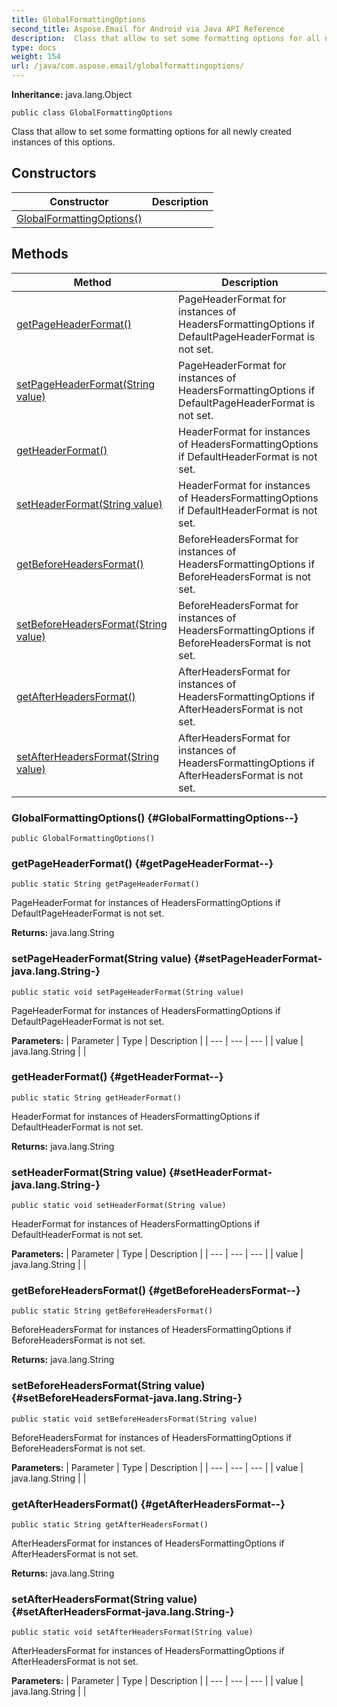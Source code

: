 ```yaml
---
title: GlobalFormattingOptions
second_title: Aspose.Email for Android via Java API Reference
description:  Class that allow to set some formatting options for all newly created instances of this options.
type: docs
weight: 154
url: /java/com.aspose.email/globalformattingoptions/
---
```

**Inheritance:**
java.lang.Object
```
public class GlobalFormattingOptions
```

Class that allow to set some formatting options for all newly created instances of this options.
## Constructors

| Constructor | Description |
| --- | --- |
| [GlobalFormattingOptions()](#GlobalFormattingOptions--) |  |
## Methods

| Method | Description |
| --- | --- |
| [getPageHeaderFormat()](#getPageHeaderFormat--) | PageHeaderFormat for instances of HeadersFormattingOptions if DefaultPageHeaderFormat is not set. |
| [setPageHeaderFormat(String value)](#setPageHeaderFormat-java.lang.String-) | PageHeaderFormat for instances of HeadersFormattingOptions if DefaultPageHeaderFormat is not set. |
| [getHeaderFormat()](#getHeaderFormat--) | HeaderFormat for instances of HeadersFormattingOptions if DefaultHeaderFormat is not set. |
| [setHeaderFormat(String value)](#setHeaderFormat-java.lang.String-) | HeaderFormat for instances of HeadersFormattingOptions if DefaultHeaderFormat is not set. |
| [getBeforeHeadersFormat()](#getBeforeHeadersFormat--) | BeforeHeadersFormat for instances of HeadersFormattingOptions if BeforeHeadersFormat is not set. |
| [setBeforeHeadersFormat(String value)](#setBeforeHeadersFormat-java.lang.String-) | BeforeHeadersFormat for instances of HeadersFormattingOptions if BeforeHeadersFormat is not set. |
| [getAfterHeadersFormat()](#getAfterHeadersFormat--) | AfterHeadersFormat for instances of HeadersFormattingOptions if AfterHeadersFormat is not set. |
| [setAfterHeadersFormat(String value)](#setAfterHeadersFormat-java.lang.String-) | AfterHeadersFormat for instances of HeadersFormattingOptions if AfterHeadersFormat is not set. |
### GlobalFormattingOptions() {#GlobalFormattingOptions--}
```
public GlobalFormattingOptions()
```


### getPageHeaderFormat() {#getPageHeaderFormat--}
```
public static String getPageHeaderFormat()
```


PageHeaderFormat for instances of HeadersFormattingOptions if DefaultPageHeaderFormat is not set.

**Returns:**
java.lang.String
### setPageHeaderFormat(String value) {#setPageHeaderFormat-java.lang.String-}
```
public static void setPageHeaderFormat(String value)
```


PageHeaderFormat for instances of HeadersFormattingOptions if DefaultPageHeaderFormat is not set.

**Parameters:**
| Parameter | Type | Description |
| --- | --- | --- |
| value | java.lang.String |  |

### getHeaderFormat() {#getHeaderFormat--}
```
public static String getHeaderFormat()
```


HeaderFormat for instances of HeadersFormattingOptions if DefaultHeaderFormat is not set.

**Returns:**
java.lang.String
### setHeaderFormat(String value) {#setHeaderFormat-java.lang.String-}
```
public static void setHeaderFormat(String value)
```


HeaderFormat for instances of HeadersFormattingOptions if DefaultHeaderFormat is not set.

**Parameters:**
| Parameter | Type | Description |
| --- | --- | --- |
| value | java.lang.String |  |

### getBeforeHeadersFormat() {#getBeforeHeadersFormat--}
```
public static String getBeforeHeadersFormat()
```


BeforeHeadersFormat for instances of HeadersFormattingOptions if BeforeHeadersFormat is not set.

**Returns:**
java.lang.String
### setBeforeHeadersFormat(String value) {#setBeforeHeadersFormat-java.lang.String-}
```
public static void setBeforeHeadersFormat(String value)
```


BeforeHeadersFormat for instances of HeadersFormattingOptions if BeforeHeadersFormat is not set.

**Parameters:**
| Parameter | Type | Description |
| --- | --- | --- |
| value | java.lang.String |  |

### getAfterHeadersFormat() {#getAfterHeadersFormat--}
```
public static String getAfterHeadersFormat()
```


AfterHeadersFormat for instances of HeadersFormattingOptions if AfterHeadersFormat is not set.

**Returns:**
java.lang.String
### setAfterHeadersFormat(String value) {#setAfterHeadersFormat-java.lang.String-}
```
public static void setAfterHeadersFormat(String value)
```


AfterHeadersFormat for instances of HeadersFormattingOptions if AfterHeadersFormat is not set.

**Parameters:**
| Parameter | Type | Description |
| --- | --- | --- |
| value | java.lang.String |  |

